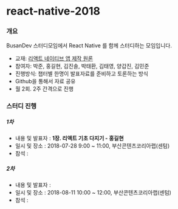 # react-native-2018



### 개요

BusanDev 스터디모임에서 React Native 를 함께 스터디하는 모임입니다.

* 교재: [리액트 네이티브 앱 제작 원론](https://book.naver.com/bookdb/book_detail.nhn?bid=13287335)
* 참여자: 박준, 홍길현, 김진솔, 박태환, 김태영, 양갑진, 김민준
* 진행방식: 챕터별 한명이 발표자료를 준비하고 토론하는 방식
* Github을 통해서 자료 공유
* 월 2회. 2주 간격으로 진행





### 스터디 진행

##### 1차

* 내용 및 발표자 : **1장. 리액트 기초 다지기 - 홍길현**
* 일시 및 장소 : 2018-07-28 9:00 ~ 11:00, 부산콘텐츠코리아랩(센텀)
* 참석 :




##### 2차

- 내용 및 발표자 : 
- 일시 및 장소 : 2018-08-11 10:00 ~ 12:00, 부산콘텐츠코리아랩(센텀)
- 참석 :